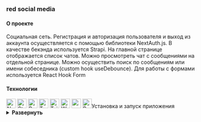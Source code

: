 ### red social media

#### О проекте

Социальная сеть. Регистрация и авторизация пользователя и выход из аккаунта осуществляется с помощью библиотеки NextAuth.js. В качестве бекэнда используется Strapi. На главной странице отображается список чатов. Можно просмотреть чат с сообщениями на отдельной странице.
Можно осуществить поиск по сообщениям или имени собеседника (custom hook useDebounce).
Для работы с формами используется React Hook Form

#### Технологии

<div>
  <img height='25px' src="https://img.shields.io/badge/Next.js-20232A??style=plastic&logo=nextdotjs&logoColor=fff" alt="Nextjs.">
  <img height='25px' src="https://img.shields.io/badge/Strapi-20232A??style=plastic&logo=strapi&logoColor=2F2E8B" alt="Strapi.">
  <img height='25px' src="https://img.shields.io/badge/React-20232A??style=plastic&logo=react&logoColor=61DAFB" alt="React.">
  <img height='25px' src="https://img.shields.io/badge/TypeScript-20232A??style=plastic&logo=typescript&logoColor=3178C6" alt="TypeScript.">
  <img height='25px' src="https://img.shields.io/badge/Tailwind CSS-20232A??style=for-the-badge&logo=Tailwind CSS&logoColor=06B6D4" alt="Tailwind CSS">
  <img height='25px' src="https://img.shields.io/badge/WebSocket-20232A??style=plastic" alt="WebSocket.">
  <img height='25px' src="https://img.shields.io/badge/React Query-20232A??style=plastic&logo=reactquery&logoColor=FF4154" alt="reactquery.">
  <img height='25px' src="https://img.shields.io/badge/React Hook Form-20232A??style=for-the-badge&logo=reacthookform&logoColor=EC5990" alt="React Hook Fo

</div>

#### Установка и запуск приложения

<details><summary><b>Развернуть</b></summary>

Клонировать репозиторий (backend):

    git clone https://github.com/Mariyazakharova73/backend-red-social.git

Установить зависимости:

    npm install

Запустить проект:

    npm run develop

Клонировать репозиторий (front):

    git clone https://github.com/Mariyazakharova73/red-social.git

Установить зависимости:

    npm install

Запустить проект:

    npm run dev

</details>

<!-- [Ссылка на проект red social media](https://mariyazakharova73.github.io/react-dress/)

<div align="center">
  <img width="575" alt="Приложение." src="./src/images/app.png">
</div> -->

